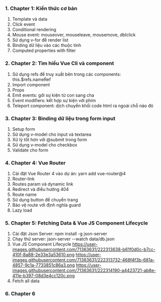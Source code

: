 ### 1. Chapter 1: Kiến thức cơ bản
1. Template và data
2. Click event
3. Conditional rendering
4. Mouse event: mouseover, mouseleave, mousemove, dblclick
5. Sử dụng v-for để render list
6. Binding dữ liệu vào các thuộc tính
7. Computed properties with filter
### 2. Chapter 2: Tìm hiểu Vue Cli và component
1. Sử dụng refs để truy xuất bên trong các components: this.$refs.nameRef
2. Import component 
3. Props
4. Emit events: gởi sự kiện từ con sang cha
5. Event modifiers: kết hợp sự kiện với phím
6. Teleport component: dịch chuyển khối code html ra ngoài chỗ nào đó
### 3. Chapter 3: Binding dữ liệu trong form input
1. Setup form
2. Sử dụng v-model cho input và textarea
3. Xử lý tốt hơn với @submit trong form
3. Sử dụng v-model cho checkbox
4. Validate cho form
### 4. Chapter 4: Vue Router
1. Cài đặt Vue Router 4 vào dự án: yarn add vue-router@4
2. Router-link
3. Routes param và dynamic link
4. Redirect và điều hướng 404
5. Route name
6. Sử dụng button để chuyển trang
7. Bảo vệ route với định nghĩa guard
8. Lazy load
### 5. Chapter 5: Fetching Data & Vue JS Component Lifecycle
1. Cài đặt Json Server: npm install -g json-server
2. Chạy thử server: json-server --watch data/db.json
3. Vue JS Component Lifecycle
https://user-images.githubusercontent.com/71363631/222313638-b61f0d0c-b7cc-410f-8a88-2e33e3a53610.png
https://user-images.githubusercontent.com/71363631/222313732-468f4f3b-681a-4857-9c1a-7733851c86a3.png
https://user-images.githubusercontent.com/71363631/222314190-a4423721-ab8e-411e-b397-08d3e4cc120c.png
4. Fetch all data
### 6. Chapter 6
